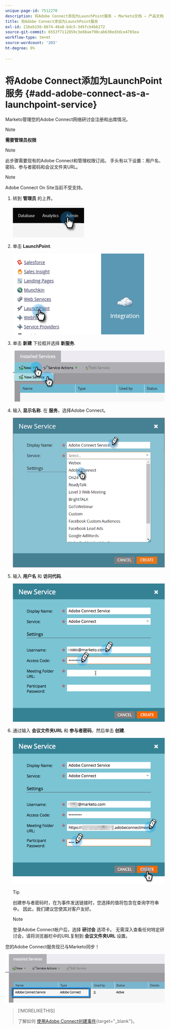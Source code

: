 ```yaml
---
unique-page-id: 7512270
description: 将Adobe Connect添加为LaunchPoint服务 — Marketo文档 — 产品文档
title: 将Adobe Connect添加为LaunchPoint服务
exl-id: 21beb156-6674-46a8-bdc5-345fcb4bb272
source-git-commit: 6553f7112859c3e68ae798cab630ed3dce4765ea
workflow-type: tm+mt
source-wordcount: '203'
ht-degree: 0%

---
```


# 将Adobe Connect添加为LaunchPoint服务 {#add-adobe-connect-as-a-launchpoint-service}

Marketo管理您的Adobe Connect网络研讨会注册和出席情况。

>[!NOTE]
>
>**需要管理员权限**

>[!NOTE]
>
>此步骤需要现有的Adobe Connect和管理权限订阅。 手头有以下设置：用户名、密码、参与者密码和会议文件夹URL。

>[!NOTE]
>
>Adobe Connect On Site当前不受支持。

1. 转到 **管理员** 的上界。

   ![](assets/add-adobe-connect-as-a-launchpoint-service-1.png)

1. 单击 **LaunchPoint**.

   ![](assets/add-adobe-connect-as-a-launchpoint-service-2.png)

1. 单击 **新建** 下拉框并选择 **新服务**.

   ![](assets/add-adobe-connect-as-a-launchpoint-service-3.png)

1. 输入 **显示名称**. 在 **服务**，选择Adobe Connect。

   ![](assets/add-adobe-connect-as-a-launchpoint-service-4.png)

1. 输入 **用户名** 和 **访问代码**.

   ![](assets/add-adobe-connect-as-a-launchpoint-service-5.png)

1. 通过输入 **会议文件夹URL** 和 **参与者密码**，然后单击 **创建**.

   ![](assets/add-adobe-connect-as-a-launchpoint-service-6.png)

   >[!TIP]
   >
   >创建参与者密码时，在为事件发送链接时，您选择的值将包含在查询字符串中。 因此，我们建议您使其对客户友好。

   >[!NOTE]
   >
   >登录Adobe Connect帐户后，选择 **研讨会** 选项卡。 无需深入查看任何特定研讨会，请将浏览器栏中的URL复制到 **会议文件夹URL** 设置。

您的Adobe Connect服务现已与Marketo同步！

![](assets/add-adobe-connect-as-a-launchpoint-service-7.png)

>[!MORELIKETHIS]
>
>了解如何 [使用Adobe Connect创建事件](/help/marketo/product-docs/demand-generation/events/create-an-event/create-an-event-with-adobe-connect.md){target=&quot;_blank&quot;}。
